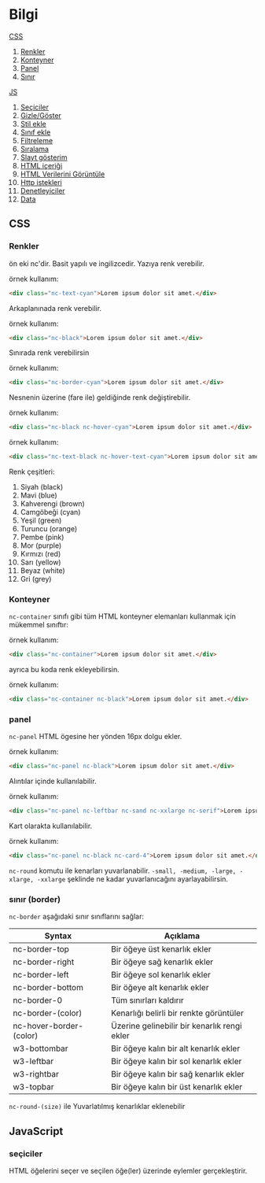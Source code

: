 # Bilgi
[CSS](#css)
1. [Renkler](#renkler)
2. [Konteyner](#konteyner)
3. [Panel](#panel)
4. [Sınır](#sınır-(border))

[JS](#JavaScript)
1. [Seçiciler](#seçiciler)
2. [Gizle/Göster](#gizle/göster)
3. [Stil ekle](#stil-ekle)
4. [Sınıf ekle](#sınıf-ekle)
5. [Filtreleme](#filtreme)
6. [Sıralama](#sıralama)
7. [Slayt gösterim](#slayt-gösterim)
8. [HTML içeriği](#HTML-içeriği)
9. [HTML Verilerini Görüntüle](#HTML-verilerini-görüntüle)
10. [Http istekleri](#Http-istekleri)
11. [Denetleyiciler](#denetleyiciler)
12. [Data](#data)

## CSS

### Renkler
ön eki nc'dir. Basit yapılı ve ingilizcedir. Yazıya renk verebilir.

örnek kullanım: 
```html
<div class="nc-text-cyan">Lorem ipsum dolor sit amet.</div>
```

Arkaplanınada renk verebilir.

örnek kullanım: 
```html
<div class="nc-black">Lorem ipsum dolor sit amet.</div>
```

Sınırada renk verebilirsin

örnek kullanım: 
```html
<div class="nc-border-cyan">Lorem ipsum dolor sit amet.</div>
```

Nesnenin üzerine (fare ile) geldiğinde renk değiştirebilir.

örnek kullanım: 
```html
<div class="nc-black nc-hover-cyan">Lorem ipsum dolor sit amet.</div>
```
örnek kullanım: 
```html
<div class="nc-text-black nc-hover-text-cyan">Lorem ipsum dolor sit amet.</div>
```
Renk çeşitleri:
1. Siyah (black)
2. Mavi (blue)
3. Kahverengi (brown)
4. Camgöbeği (cyan)
5. Yeşil (green)
6. Turuncu (orange)
7. Pembe (pink)
8. Mor (purple)
9. Kırmızı (red)
10. Sarı (yellow)
11. Beyaz (white)
12. Gri (grey)

### Konteyner
`nc-container` sınıfı gibi tüm HTML konteyner elemanları kullanmak için mükemmel sınıftır:


örnek kullanım: 
```html
<div class="nc-container">Lorem ipsum dolor sit amet.</div>
```

ayrıca bu koda renk ekleyebilirsin.

örnek kullanım: 
```html
<div class="nc-container nc-black">Lorem ipsum dolor sit amet.</div>
```

### panel
`nc-panel` HTML ögesine her yönden 16px dolgu ekler.

örnek kullanım: 
```html
<div class="nc-panel nc-black">Lorem ipsum dolor sit amet.</div>
```

Alıntılar içinde kullanılabilir.

örnek kullanım: 
```html
<div class="nc-panel nc-leftbar nc-sand nc-xxlarge nc-serif">Lorem ipsum dolor sit amet.</div>
```

Kart olarakta kullanılabilir.

örnek kullanım: 
```html
<div class="nc-panel nc-black nc-card-4">Lorem ipsum dolor sit amet.</div>
```

`nc-round` komutu ile kenarları yuvarlanabilir. `-small, -medium, -large, -xlarge, -xxlarge` şeklinde ne kadar yuvarlanıcağını ayarlayabilirsin.

### sınır (border)
`nc-border` aşağıdaki sınır sınıflarını sağlar:

| Syntax                | Açıklama    |
| -----------           | ----------- |
| nc-border-top         | Bir öğeye üst kenarlık ekler |
| nc-border-right       | Bir öğeye sağ kenarlık ekler |
| nc-border-left        | Bir öğeye sol kenarlık ekler |
| nc-border-bottom      | Bir öğeye alt kenarlık ekler |
| nc-border-0           | Tüm sınırları kaldırır       |
| nc-border-(color)     | Kenarlığı belirli bir renkte görüntüler |
| nc-hover-border-(color) | Üzerine gelinebilir bir kenarlık rengi ekler |
| w3-bottombar          | Bir öğeye kalın bir alt kenarlık ekler |
| w3-leftbar            | Bir öğeye kalın bir sol kenarlık ekler |
| w3-rightbar           | Bir öğeye kalın bir sağ kenarlık ekler |
| w3-topbar             | Bir öğeye kalın bir üst kenarlık ekler |

`nc-round-(size)` ile Yuvarlatılmış kenarlıklar eklenebilir

## JavaScript

### seçiciler
HTML öğelerini seçer ve seçilen öğe(ler) üzerinde eylemler gerçekleştirir.
